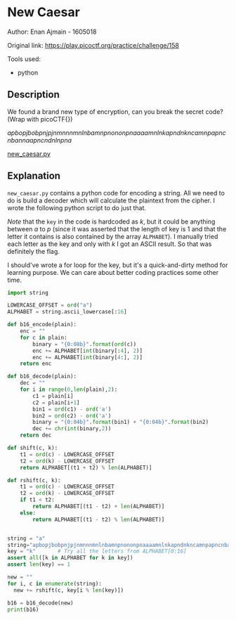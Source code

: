 # New Caesar

Author: Enan Ajmain - 1605018

Original link: https://play.picoctf.org/practice/challenge/158

Tools used:
- python


## Description

We found a brand new type of encryption, can you break the secret code? (Wrap
with picoCTF{})

*apbopjbobpnjpjnmnnnmnlnbamnpnononpnaaaamnlnkapndnkncamnpapncnbannaapncndnlnpna*

[new_caesar.py][1]

## Explanation

`new_caesar.py` contains a python code for encoding a string. All we need to do
is build a decoder which will calculate the plaintext from the cipher. I wrote
the following python script to do just that.

*Note* that the `key` in the code is hardcoded as *k*, but it could be anything
between *a* to *p* (since it was asserted that the length of key is 1 and that
the letter it contains is also contained by the array `ALPHABET`). I manually
tried each letter as the key and only with *k* I got an ASCII result. So that
was definitely the flag.

I should've wrote a for loop for the key, but it's a quick-and-dirty method for
learning purpose. We can care about better coding practices some other time.

```python
import string

LOWERCASE_OFFSET = ord("a")
ALPHABET = string.ascii_lowercase[:16]

def b16_encode(plain):
    enc = ""
    for c in plain:
        binary = "{0:08b}".format(ord(c))
        enc += ALPHABET[int(binary[:4], 2)]
        enc += ALPHABET[int(binary[4:], 2)]
    return enc

def b16_decode(plain):
    dec = ""
    for i in range(0,len(plain),2):
        c1 = plain[i]
        c2 = plain[i+1]
        bin1 = ord(c1) - ord('a')
        bin2 = ord(c2) - ord('a')
        binary = "{0:04b}".format(bin1) + "{0:04b}".format(bin2)
        dec += chr(int(binary,2))
    return dec

def shift(c, k):
    t1 = ord(c) - LOWERCASE_OFFSET
    t2 = ord(k) - LOWERCASE_OFFSET
    return ALPHABET[(t1 + t2) % len(ALPHABET)]

def rshift(c, k):
    t1 = ord(c) - LOWERCASE_OFFSET
    t2 = ord(k) - LOWERCASE_OFFSET
    if t1 < t2:
        return ALPHABET[(t1 - t2) + len(ALPHABET)]
    else:
        return ALPHABET[(t1 - t2) % len(ALPHABET)]


string = "a"
string="apbopjbobpnjpjnmnnnmnlnbamnpnononpnaaaamnlnkapndnkncamnpapncnbannaapncndnlnpna"
key = "k"       # Try all the letters from ALPHABET[0:16]
assert all([k in ALPHABET for k in key])
assert len(key) == 1

new = ""
for i, c in enumerate(string):
  new += rshift(c, key[i % len(key)])

b16 = b16_decode(new)
print(b16)

```


[1]: https://mercury.picoctf.net/static/d8a6722e08659449dd091668c0c9bbca/new_caesar.py
